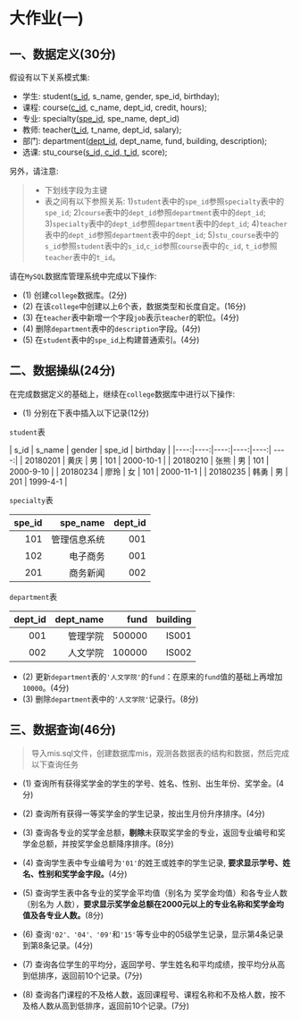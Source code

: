 # 大作业(一)

## 一、数据定义(30分)

假设有以下关系模式集:

- 学生: student(<u>s_id</u>, s_name, gender, spe_id, birthday);
- 课程: course(<u>c_id</u>, c_name, dept_id, credit, hours);
- 专业: specialty(<u>spe_id</u>, spe_name, dept_id)
- 教师: teacher(<u>t_id</u>, t_name, dept_id, salary);
- 部门: department(<u>dept_id</u>, dept_name, fund, building, description);
- 选课: stu_course(<u>s_id, c_id, t_id</u>, score);

另外，请注意:

> - 下划线字段为主键
> - 表之间有以下参照关系:
> 1)`student`表中的`spe_id`参照`specialty`表中的`spe_id`;
> 2)`course`表中的`dept_id`参照`department`表中的`dept_id`; 
> 3)`specialty`表中的`dept_id`参照`department`表中的`dept_id`;
> 4)`teacher`表中的`dept_id`参照`department`表中的`dept_id`;
> 5)`stu_course`表中的`s_id`参照`student`表中的`s_id`,`c_id`参照`course`表中的`c_id`, `t_id`参照`teacher`表中的`t_id`。

请在`MySQL`数据库管理系统中完成以下操作:

- (1) 创建`college`数据库。(2分)
- (2) 在该`college`中创建以上6个表，数据类型和长度自定。(16分)
- (3) 在`teacher`表中新增一个字段`job`表示`teacher`的职位。(4分)
- (4) 删除`department`表中的`description`字段。(4分)
- (5) 在`student`表中的`spe_id`上构建普通索引。(4分)

## 二、数据操纵(24分)

在完成数据定义的基础上，继续在`college`数据库中进行以下操作:

- (1) 分别在下表中插入以下记录(12分)

`student`表

| s_id   | s_name   | gender   | spe_id   | birthday |
|----:|----:|----:|----:|----:| ----:|
| 20180201 | 黄庆 | 男 |  101  |  2000-10-1 |
| 20180210 | 张熊 | 男 |  101  |  2000-9-10 |
| 20180234 | 廖玲 | 女 |  101  |  2000-11-1 |
| 20180235 | 韩勇 | 男 |  201  |  1999-4-1 |

`specialty`表

| spe_id   | spe_name   | dept_id |
|----: |----: |----:|
| 101 | 管理信息系统| 001 |
| 102 | 电子商务| 001 |
| 201 | 商务新闻| 002 |

`department`表

| dept_id   | dept_name   | fund |  building |
|----: |----: |----:|----:|
| 001 | 管理学院| 500000 | IS001|
| 002 | 人文学院| 100000 | IS002|

- (2) 更新`department`表的`'人文学院'`的`fund`：在原来的`fund`值的基础上再增加`10000`。(4分)
- (3) 删除`department`表中的`'人文学院'`记录行。(8分)

## 三、数据查询(46分)

> 导入mis.sql文件，创建数据库mis，观测各数据表的结构和数据，然后完成以下查询任务

- (1) 查询所有获得奖学金的学生的学号、姓名、性别、出生年份、奖学金。(4分)

- (2) 查询所有获得一等奖学金的学生记录，按出生月份升序排序。(4分)

- (3) 查询各专业的奖学金总额，**剔除**未获取奖学金的专业，返回专业编号和奖学金总额，并按奖学金总额降序排序。(8分)

- (4) 查询学生表中专业编号为`'01'`的姓王或姓李的学生记录, **要求显示学号、姓名、性别和奖学金字段。**(4分)

- (5) 查询学生表中各专业的奖学金平均值（别名为 奖学金均值）和各专业人数（别名为 人数），**要求显示奖学金总额在2000元以上的专业名称和奖学金均值及各专业人数。**(8分)

- (6) 查询`'02'、'04'、'09'`和`'15'`等专业中的05级学生记录，显示第4条记录到第8条记录。(4分)

- (7) 查询各位学生的平均分，返回学号、学生姓名和平均成绩，按平均分从高到低排序，返回前10个记录。(7分)

- (8) 查询各门课程的不及格人数，返回课程号、课程名称和不及格人数，按不及格人数从高到低排序，返回前10个记录。(7分)

